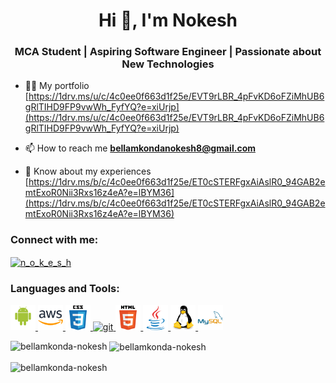 <h1 align="center">Hi 👋, I'm Nokesh</h1>
<h3 align="center">MCA Student | Aspiring Software Engineer | Passionate about New Technologies</h3>

- 👨‍💻 My portfolio [https://1drv.ms/u/c/4c0ee0f663d1f25e/EVT9rLBR_4pFvKD6oFZiMhUB6gRlTIHD9FP9vwWh_FyfYQ?e=xiUrjp](https://1drv.ms/u/c/4c0ee0f663d1f25e/EVT9rLBR_4pFvKD6oFZiMhUB6gRlTIHD9FP9vwWh_FyfYQ?e=xiUrjp)

- 📫 How to reach me **bellamkondanokesh8@gmail.com**

- 📄 Know about my experiences [https://1drv.ms/b/c/4c0ee0f663d1f25e/ET0cSTERFgxAiAslR0_94GAB2emtExoR0Nii3Rxs16z4eA?e=lBYM36](https://1drv.ms/b/c/4c0ee0f663d1f25e/ET0cSTERFgxAiAslR0_94GAB2emtExoR0Nii3Rxs16z4eA?e=lBYM36)

<h3 align="left">Connect with me:</h3>
<p align="left">
<a href="https://instagram.com/n_o_k_e_s_h" target="blank"><img align="center" src="https://raw.githubusercontent.com/rahuldkjain/github-profile-readme-generator/master/src/images/icons/Social/instagram.svg" alt="n_o_k_e_s_h" height="30" width="40" /></a>
</p>

<h3 align="left">Languages and Tools:</h3>
<p align="left"> <a href="https://developer.android.com" target="_blank" rel="noreferrer"> <img src="https://raw.githubusercontent.com/devicons/devicon/master/icons/android/android-original-wordmark.svg" alt="android" width="40" height="40"/> </a> <a href="https://aws.amazon.com" target="_blank" rel="noreferrer"> <img src="https://raw.githubusercontent.com/devicons/devicon/master/icons/amazonwebservices/amazonwebservices-original-wordmark.svg" alt="aws" width="40" height="40"/> </a> <a href="https://www.w3schools.com/css/" target="_blank" rel="noreferrer"> <img src="https://raw.githubusercontent.com/devicons/devicon/master/icons/css3/css3-original-wordmark.svg" alt="css3" width="40" height="40"/> </a> <a href="https://git-scm.com/" target="_blank" rel="noreferrer"> <img src="https://www.vectorlogo.zone/logos/git-scm/git-scm-icon.svg" alt="git" width="40" height="40"/> </a> <a href="https://www.w3.org/html/" target="_blank" rel="noreferrer"> <img src="https://raw.githubusercontent.com/devicons/devicon/master/icons/html5/html5-original-wordmark.svg" alt="html5" width="40" height="40"/> </a> <a href="https://www.java.com" target="_blank" rel="noreferrer"> <img src="https://raw.githubusercontent.com/devicons/devicon/master/icons/java/java-original.svg" alt="java" width="40" height="40"/> </a> <a href="https://www.linux.org/" target="_blank" rel="noreferrer"> <img src="https://raw.githubusercontent.com/devicons/devicon/master/icons/linux/linux-original.svg" alt="linux" width="40" height="40"/> </a> <a href="https://www.mysql.com/" target="_blank" rel="noreferrer"> <img src="https://raw.githubusercontent.com/devicons/devicon/master/icons/mysql/mysql-original-wordmark.svg" alt="mysql" width="40" height="40"/> </a> </p>

<p><img align="left" src="https://github-readme-stats.vercel.app/api/top-langs?username=bellamkonda-nokesh&show_icons=true&locale=en&layout=compact" alt="bellamkonda-nokesh" /></p>

<p>&nbsp;<img align="center" src="https://github-readme-stats.vercel.app/api?username=bellamkonda-nokesh&show_icons=true&locale=en" alt="bellamkonda-nokesh" /></p>

<p><img align="center" src="https://github-readme-streak-stats.herokuapp.com/?user=bellamkonda-nokesh&" alt="bellamkonda-nokesh" /></p>
